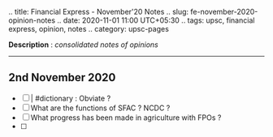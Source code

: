 .. title: Financial Express - November'20  Notes
.. slug: fe-november-2020-opinion-notes
.. date: 2020-11-01 11:00 UTC+05:30
.. tags: upsc, financial express, opinion, notes
.. category: upsc-pages

**Description** : *consolidated notes of opinions*

***
<!-- TEASER_END -->

## 2nd November 2020
- [ ] | #dictionary : Obviate ?
- [ ] What are the functions of SFAC ? NCDC ? 
- [ ] What progress has been made in agriculture with FPOs ?
- [ ] 